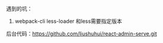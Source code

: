 遇到的坑：
1. webpack-cli less-loader 和less需要指定版本

后台代码：https://github.com/liushuhui/react-admin-serve.git

